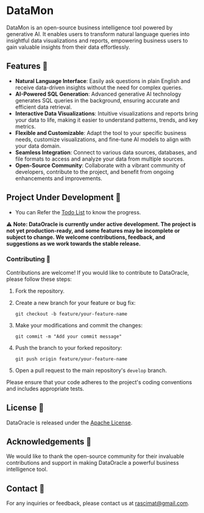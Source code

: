 # DataMon

DataMon is an open-source business intelligence tool powered by generative AI. It enables users to transform natural language queries into insightful data visualizations and reports, empowering business users to gain valuable insights from their data effortlessly.

## Features 🌟

- **Natural Language Interface**: Easily ask questions in plain English and receive data-driven insights without the need for complex queries.
- **AI-Powered SQL Generation**: Advanced generative AI technology generates SQL queries in the background, ensuring accurate and efficient data retrieval.
- **Interactive Data Visualizations**: Intuitive visualizations and reports bring your data to life, making it easier to understand patterns, trends, and key metrics.
- **Flexible and Customizable**: Adapt the tool to your specific business needs, customize visualizations, and fine-tune AI models to align with your data domain.
- **Seamless Integration**: Connect to various data sources, databases, and file formats to access and analyze your data from multiple sources.
- **Open-Source Community**: Collaborate with a vibrant community of developers, contribute to the project, and benefit from ongoing enhancements and improvements.

## Project Under Development 🚧
- You can Refer the [Todo List](TODO.md) to know the progress.

⚠️ **Note: DataOracle is currently under active development. The project is not yet production-ready, and some features may be incomplete or subject to change. We welcome contributions, feedback, and suggestions as we work towards the stable release.**



### Contributing 🤝

Contributions are welcome! If you would like to contribute to DataOracle, please follow these steps:

1. Fork the repository.
2. Create a new branch for your feature or bug fix:
    ```
    git checkout -b feature/your-feature-name
    ```

3. Make your modifications and commit the changes:
    ```
    git commit -m "Add your commit message"
    ```

4. Push the branch to your forked repository:
    ```
    git push origin feature/your-feature-name
    ```

5. Open a pull request to the main repository's `develop` branch.

Please ensure that your code adheres to the project's coding conventions and includes appropriate tests.

## License 📜

DataOracle is released under the [Apache License](LICENSE).

## Acknowledgements 🙏

We would like to thank the open-source community for their invaluable contributions and support in making DataOracle a powerful business intelligence tool.

## Contact 📧

For any inquiries or feedback, please contact us at rascimat@gmail.com.

